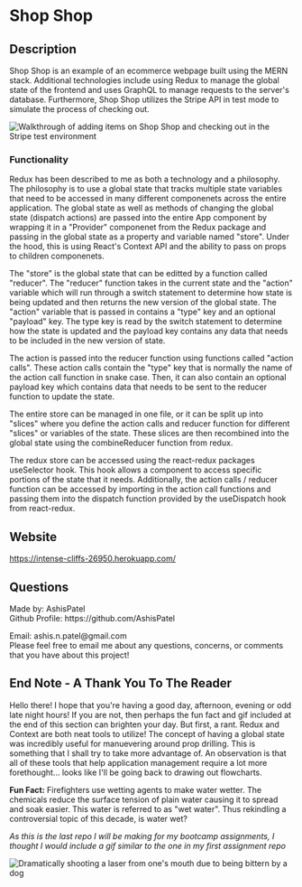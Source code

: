<h1>Shop Shop</h1>
  
  <h2>Description</h2>
  
  Shop Shop is an example of an ecommerce webpage built using the MERN stack. Additional technologies include using Redux to manage the global state of the frontend and uses GraphQL to manage requests to the server's database. Furthermore, Shop Shop utilizes the Stripe API in test mode to simulate the process of checking out. 

  ![Walkthrough of adding items on Shop Shop and checking out in the Stripe test environment](https://github.com/AshisPatel/shop-shop-redux/blob/main/repo-assets/ssrd.gif)

  <h3>Functionality</h3>

  Redux has been described to me as both a technology and a philosophy. The philosophy is to use a global state that tracks multiple state variables that need to be accessed in many different componenets across the entire application. The global state as well as methods of changing the global state (dispatch actions) are passed into the entire App component by wrapping it in a "Provider" componenet from the Redux package and passing in the global state as a property and variable named "store". Under the hood, this is using React's Context API and the ability to pass on props to children componenets.  
  
  The "store" is the global state that can be editted by a function called "reducer". The "reducer" function takes in the current state and the "action" variable which will run through a switch statement to determine how state is being updated and then returns the new version of the global state. The "action" variable that is passed in contains a "type" key and an optional "payload" key. The type key is read by the switch statement to determine how the state is updated and the payload key contains any data that needs to be included in the new version of state. 

  The action is passed into the reducer function using functions called "action calls". These action calls contain the "type" key that is normally the name of the action call function in snake case. Then, it can also contain an optional payload key which contains data that needs to be sent to the reducer function to update the state. 

  The entire store can be managed in one file, or it can be split up into "slices" where you define the action calls and reducer function for different "slices" or variables of the state. These slices are then recombined into the global state using the combineReducer function from redux. 

  The redux store can be accessed using the react-redux packages useSelector hook. This hook allows a component to access specific portions of the state that it needs. Additionally, the action calls / reducer function can be accessed by importing in the action call functions and passing them into the dispatch function provided by the useDispatch hook from react-redux. 

  <h2>Website</h2>

  <a href="https://intense-cliffs-26950.herokuapp.com/" target="_blank">https://intense-cliffs-26950.herokuapp.com/</a>

  <h2 id="questions">Questions</h2>
  
  <p> 
  Made by: AshisPatel<br />
  Github Profile: https://github.com/AshisPatel<br />
  </p>Email: ashis.n.patel@gmail.com<br />Please feel free to email me about any questions, concerns, or comments that you have about this project!
  
  <h2>End Note - A Thank You To The Reader</h2>

  Hello there! I hope that you're having a good day, afternoon, evening or odd late night hours! If you are not, then perhaps the fun fact and gif included at the end of this section can brighten your day. But first, a rant. Redux and Context are both neat tools to utilize! The concept of having a global state was incredibly useful for manuevering around prop drilling. This is something that I shall try to take more advantage of. An observation is that all of these tools that help application management require a lot more forethought... looks like I'll be going back to drawing out flowcharts.

  **Fun Fact:** Firefighters use wetting agents to make water wetter. The chemicals reduce the surface tension of plain water causing it to spread and soak easier. This water is referred to as "wet water". Thus rekindling a controversial topic of this decade, is water wet?

  _As this is the last repo I will be making for my bootcamp assignments, I thought I would include a gif similar to the one in my first assignment repo_

  ![Dramatically shooting a laser from one's mouth due to being bittern by a dog](https://github.com/AshisPatel/shop-shop-redux/blob/main/repo-assets/laser.gif)

  